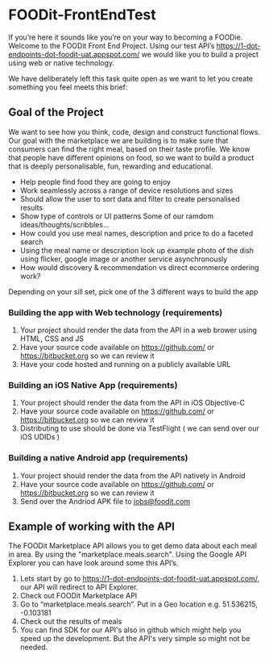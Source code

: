 FOODit-FrontEndTest
===================

If you’re here it sounds like you’re on your way to becoming a FOODie. Welcome to the FOODit Front End Project. Using our test API’s https://1-dot-endpoints-dot-foodit-uat.appspot.com/ we would like you to build a project using web or native technology.

We have deliberately left this task quite open as we want to let you create something you feel meets this brief:

## Goal of the Project
We want to see how you think, code, design and construct functional flows. 
Our goal with the marketplace we are building is to make sure that consumers can find the right meal, based on their taste profile. We know that people have different opinions on food, so we want to build a product that is deeply personalisable, fun, rewarding and educational.  
- Help people find food they are going to enjoy
- Work seamlessly across a range of device resolutions and sizes
- Should allow the user to sort data and filter to create personalised results
- Show type of controls or UI patterns
Some of our ramdom ideas/thoughts/scribbles...
- How could you use meal names, description and price to do a faceted search
- Using the meal name or description look up example photo of the dish using flicker, google image or another service asynchronously
- How would discovery & recommendation vs direct ecommerce ordering work?

Depending on your sill set, pick one of the 3 different ways to build the app

### Building the app with Web technology (requirements)
1. Your project should render the data from the API in a web brower using HTML, CSS and JS
2. Have your source code available on https://github.com/ or https://bitbucket.org so we can review it
3. Have your code hosted and running on a publicly available URL

### Building an iOS Native App (requirements)
1. Your project should render the data from the API in iOS Objective-C
2. Have your source code available on https://github.com/ or https://bitbucket.org so we can review it
3. Distributing to use should be done via TestFlight ( we can send over our iOS UDIDs )

### Building a native Android app (requirements)
1. Your project should render the data from the API natively in Android
2. Have your source code available on https://github.com/ or https://bitbucket.org so we can review it
3. Send over the Andriod APK file to jobs@foodit.com


## Example of working with the API
The FOODit Marketplace API allows you to get demo data about each meal in area. By using the "marketplace.meals.search". Using the Google API Explorer you can have look around some this API’s.

1. Lets start by go to https://1-dot-endpoints-dot-foodit-uat.appspot.com/, our API will redirect to API Explorer.
2. Check out FOODit Marketplace API
3. Go to “marketplace.meals.search”. Put in a Geo location e.g. 51.536215, -0.103181
4. Check out the results of meals
5. You can find SDK for our API's also in github which might help you speed up the development. But the API's very simple so might not be needed.
